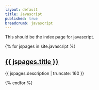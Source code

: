```yaml
---
layout: default
title: Javascript
published: true
breadcrumb: javascript
---
```


<p>This should be the index page for javascript. </p>

{% for jspages in site.javascript %}

<h2>
  <a href="{{ jspages.url | prepend: site.baseurl }}">
  {{ jspages.title }}
  </a>
</h2>
<p class="post-excerpt">{{ jspages.description | truncate: 160 }}</p>

{% endfor %}

